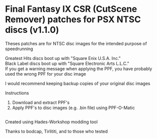 # Final Fantasy IX CSR (CutScene Remover) patches for PSX NTSC discs (v1.1.0)
Theses patches are for NTSC disc images for the intended purpose of speedrunning

Greatest Hits discs boot up with "Square Enix U.S.A. Inc."
<br>Black Label discs boot up with "Square Electronic Arts L.L.C."
<br>If you get a warning message when applying the PPF, you have probably used the wrong PPF for your disc image

I would recommend keeping backup copies of your original disc images
<br>

Instructions
1. Download and extract PPF's
2. Apply PPF's to disc images (e.g. .bin file) using PPF-O-Matic

##
Created using Hades-Workshop modding tool

Thanks to bodcap, Tirlititi, and to those who tested

